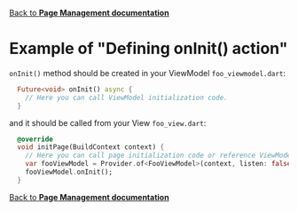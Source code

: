 [Back to **Page Management documentation**](../page_management.md)
# Example of "Defining onInit() action"
`onInit()` method should be created in your ViewModel `foo_viewmodel.dart`:
```dart
  Future<void> onInit() async {
    // Here you can call ViewModel initialization code.
  }
```
and it should be called from your View `foo_view.dart`:
```dart
  @override
  void initPage(BuildContext context) {
    // Here you can call page initialization code or reference ViewModel initialization like this:
    var fooViewModel = Provider.of<FooViewModel>(context, listen: false); /// IMPORTANT listen must be false
    fooViewModel.onInit();
  }
```
[Back to **Page Management documentation**](../page_management.md)
